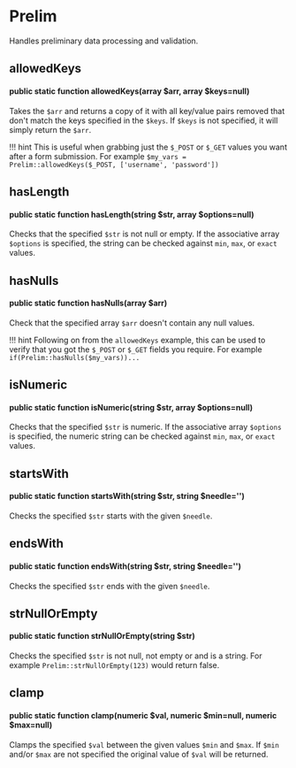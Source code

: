 # Prelim
Handles preliminary data processing and validation.

## allowedKeys
#### public static function allowedKeys(array $arr, array $keys=null)
Takes the `$arr` and returns a copy of it with all key/value pairs removed
that don't match the keys specified in the `$keys`. If `$keys` is not
specified, it will simply return the `$arr`.

!!! hint
    This is useful when grabbing just the `$_POST` or `$_GET` values you want
    after a form submission. For example `$my_vars = Prelim::allowedKeys($_POST, ['username', 'password'])`

## hasLength
#### public static function hasLength(string $str, array $options=null)
Checks that the specified `$str` is not null or empty. If the associative
array `$options` is specified, the string can be checked against
`min`, `max`, or `exact` values.

## hasNulls
#### public static function hasNulls(array $arr)
Check that the specified array `$arr` doesn't contain any null values.

!!! hint
    Following on from the `allowedKeys` example, this can be used to verify that
    you got the `$_POST` or `$_GET` fields you require. For example
    `if(Prelim::hasNulls($my_vars))...`

## isNumeric
#### public static function isNumeric(string $str, array $options=null)
Checks that the specified `$str` is numeric. If the associative
array `$options` is specified, the numeric string can be checked against
`min`, `max`, or `exact` values.

## startsWith
#### public static function startsWith(string $str, string $needle='')
Checks the specified `$str` starts with the given `$needle`.

## endsWith
#### public static function endsWith(string $str, string $needle='')
Checks the specified `$str` ends with the given `$needle`.

## strNullOrEmpty
#### public static function strNullOrEmpty(string $str)
Checks the specified `$str` is not null, not empty or and is a string. For example
`Prelim::strNullOrEmpty(123)` would return false.

## clamp
#### public static function clamp(numeric $val, numeric $min=null, numeric $max=null)
Clamps the specified `$val` between the given values `$min`
and `$max`. If `$min` and/or `$max` are not specified the original value of
 `$val` will be returned.
